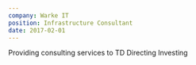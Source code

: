 ```yaml
---
company: Warke IT
position: Infrastructure Consultant
date: 2017-02-01
---
```

Providing consulting services to TD Directing Investing
